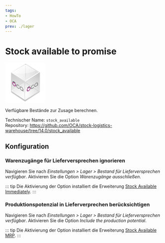 ```yaml
---
tags:
- HowTo
- OCA
prev: ./lager
---
```

# Stock available to promise
![icon_oca_app](assets/icon_oca_app.png)

Verfügbare Bestände zur Zusage berechnen.

Technischer Name: `stock_available`\
Repository: <https://github.com/OCA/stock-logistics-warehouse/tree/14.0/stock_available>

## Konfiguration

### Warenzugänge für Lieferversprechen ignorieren

Navigieren Sie nach *Einstellungen > Lager > Bestand für Lieferversprechen verfügbar*. Aktivieren Sie die Option *Warenzugänge ausschließen*.

::: tip
Die Aktivierung der Option installiert die Erweiterung [Stock Available Immediately](Stock%20Available%20Immediately.md).
:::

### Produktionspotenzial in Lieferverprechen berücksichtigen

Navigieren Sie nach *Einstellungen > Lager > Bestand für Lieferversprechen verfügbar*. Aktivieren Sie die Option *Include the production potential*.

::: tip
Die Aktivierung der Option installiert die Erweiterung [Stock Available MRP](Stock%20Available%20MRP.md).
:::
